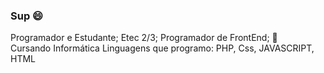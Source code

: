 ### Sup 	:smile:
Programador e Estudante;
Etec 2/3;
Programador de FrontEnd; :slightly_smiling_face:	
Cursando Informática
Linguagens que programo: PHP, Css, JAVASCRIPT, HTML
